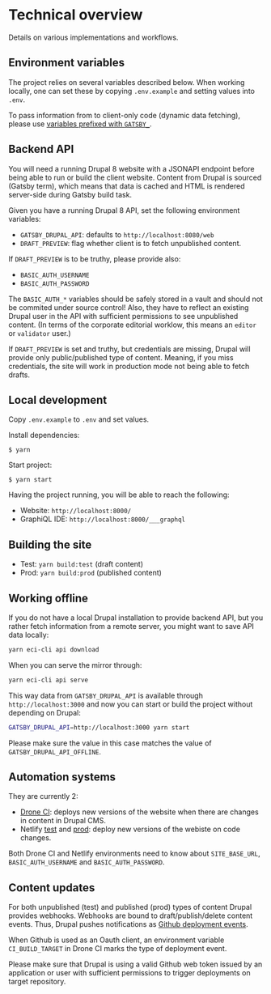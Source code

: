 # Technical overview

Details on various implementations and workflows.

## Environment variables

The project relies on several variables described below. When working locally, one can set these by copying `.env.example` and setting values into `.env`.

To pass information from to client-only code (dynamic data fetching), please use [variables prefixed with `GATSBY_`](https://www.gatsbyjs.org/docs/environment-variables).

## Backend API

You will need a running Drupal 8 website with a JSONAPI endpoint before being able to run or build the client website. Content from Drupal is sourced (Gatsby term), which means that data is cached and HTML is rendered server-side during Gatsby build task.

Given you have a running Drupal 8 API, set the following environment variables:

- `GATSBY_DRUPAL_API`: defaults to `http://localhost:8080/web`
- `DRAFT_PREVIEW`: flag whether client is to fetch unpublished content.

If `DRAFT_PREVIEW` is to be truthy, please provide also:

- `BASIC_AUTH_USERNAME`
- `BASIC_AUTH_PASSWORD`

The `BASIC_AUTH_*` variables should be safely stored in a vault and should not be commited under source control! Also, they have to reflect an existing Drupal user in the API with sufficient permissions to see unpublished content. (In terms of the corporate editorial worklow, this means an `editor` or `validator` user.)

If `DRAFT_PREVIEW` is set and truthy, but credentials are missing, Drupal will provide only public/published type of content. Meaning, if you miss credentials, the site will work in production mode not being able to fetch drafts.

## Local development

Copy `.env.example` to `.env` and set values.

Install dependencies:

```
$ yarn
```

Start project:

```
$ yarn start
```

Having the project running, you will be able to reach the following:

- Website: `http://localhost:8000/`
- GraphiQL IDE: `http://localhost:8000/___graphql`

## Building the site

- Test: `yarn build:test` (draft content)
- Prod: `yarn build:prod` (published content)

## Working offline

If you do not have a local Drupal installation to provide backend API, but you rather fetch information from a remote server, you might want to save API data locally:

```sh
yarn eci-cli api download
```

When you can serve the mirror through:

```sh
yarn eci-cli api serve
```

This way data from `GATSBY_DRUPAL_API` is available through `http://localhost:3000` and now you can start or build the project without depending on Drupal:

```sh
GATSBY_DRUPAL_API=http://localhost:3000 yarn start
```

Please make sure the value in this case matches the value of `GATSBY_DRUPAL_API_OFFLINE`.

## Automation systems

They are currently 2:

- [Drone CI](https://drone.fpfis.eu/ec-europa/secgen-ecip-client-reference): deploys new versions of the website when there are changes in content in Drupal CMS.
- Netlify [test](https://app.netlify.com/sites/secgen-ecip-test/deploys) and [prod](https://app.netlify.com/sites/secgen-ecip-prod/overview): deploy new versions of the webiste on code changes.

Both Drone CI and Netlify environments need to know about `SITE_BASE_URL`, `BASIC_AUTH_USERNAME` and `BASIC_AUTH_PASSWORD`.

## Content updates

For both unpublished (test) and published (prod) types of content Drupal provides webhooks. Webhooks are bound to draft/publish/delete content events. Thus, Drupal pushes notifications as [Github deployment events](https://developer.github.com/v3/repos/deployments/#create-a-deployment).

When Github is used as an Oauth client, an environment variable `CI_BUILD_TARGET` in Drone CI marks the type of deployment event.

Please make sure that Drupal is using a valid Github web token issued by an application or user with sufficient permissions to trigger deployments on target repository.
